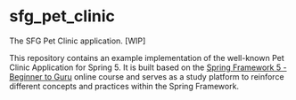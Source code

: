 # sfg_pet_clinic

The SFG Pet Clinic application. [WIP]

This repository contains an example implementation of the well-known Pet Clinic Application for Spring 5.
It is built based on the [Spring Framework 5 - Beginner to Guru](https://www.udemy.com/testing-spring-boot-beginner-to-guru) online course and serves as a study platform to reinforce different concepts and practices within the Spring Framework.

